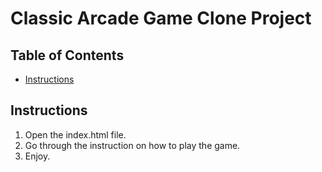 # Classic Arcade Game Clone Project

## Table of Contents

- [Instructions](#instructions)

## Instructions

1) Open the index.html file.
2) Go through the instruction on how to play the game.
3) Enjoy.